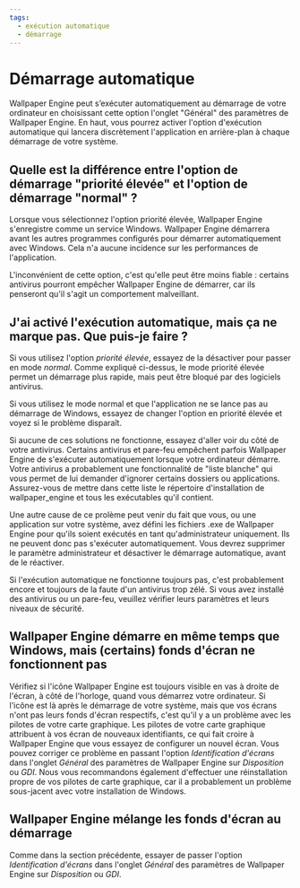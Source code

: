 ```yaml
---
tags:
  - exécution automatique
  - démarrage
---
```


# Démarrage automatique

Wallpaper Engine peut s’exécuter automatiquement au démarrage de votre ordinateur en choisissant cette option l'onglet "Général" des paramètres de Wallpaper Engine. En haut, vous pourrez activer l'option d'exécution automatique qui lancera discrètement l'application en arrière-plan à chaque démarrage de votre système.

## Quelle est la différence entre l'option de démarrage "priorité élevée" et l'option de démarrage "normal" ?

Lorsque vous sélectionnez l'option priorité élevée, Wallpaper Engine s'enregistre comme un service Windows. Wallpaper Engine démarrera avant les autres programmes configurés pour démarrer automatiquement avec Windows. Cela n'a aucune incidence sur les performances de l'application.

L'inconvénient de cette option, c'est qu'elle peut être moins fiable : certains antivirus pourront empêcher Wallpaper Engine de démarrer, car ils penseront qu'il s'agit un comportement malveillant.

## J'ai activé l'exécution automatique, mais ça ne marque pas. Que puis-je faire ?

Si vous utilisez l'option *priorité élevée*, essayez de la désactiver pour passer en mode *normal*. Comme expliqué ci-dessus, le mode priorité élevée permet un démarrage plus rapide, mais peut être bloqué par des logiciels antivirus.

Si vous utilisez le mode normal et que l'application ne se lance pas au démarrage de Windows, essayez de changer l'option en priorité élevée et voyez si le problème disparaît.

Si aucune de ces solutions ne fonctionne, essayez d'aller voir du côté de votre antivirus. Certains antivirus et pare-feu empêchent parfois Wallpaper Engine de s'exécuter automatiquement lorsque votre ordinateur démarre. Votre antivirus a probablement une fonctionnalité de "liste blanche" qui vous permet de lui demander d'ignorer certains dossiers ou applications. Assurez-vous de mettre dans cette liste le répertoire d'installation de wallpaper_engine et tous les exécutables qu'il contient.

Une autre cause de ce prolème peut venir du fait que vous, ou une application sur votre système, avez défini les fichiers .exe de Wallpaper Engine pour qu'ils soient exécutés en tant qu'administrateur uniquement. Ils ne peuvent donc pas s'exécuter automatiquement. Vous devrez supprimer le paramètre administrateur et désactiver le démarrage automatique, avant de le réactiver.

Si l'exécution automatique ne fonctionne toujours pas, c'est probablement encore et toujours de la faute d'un antivirus trop zélé. Si vous avez installé des antivirus ou un pare-feu, veuillez vérifier leurs paramètres et leurs niveaux de sécurité.

## Wallpaper Engine démarre en même temps que Windows, mais (certains) fonds d'écran ne fonctionnent pas

 Vérifiez si l'icône Wallpaper Engine est toujours visible en vas à droite de l'écran, à côté de l'horloge, quand vous démarrez votre ordinateur. Si l'icône est là après le démarrage de votre système, mais que vos écrans n'ont pas leurs fonds d'écran respectifs, c'est qu'il y a un problème avec les pilotes de votre carte graphique. Les pilotes de votre carte graphique attribuent à vos écran de nouveaux identifiants, ce qui fait croire à Wallpaper Engine que vous essayez de configurer un nouvel écran. Vous pouvez corriger ce problème en passant l'option *Identification d'écrans* dans l'onglet *Général* des paramètres de Wallpaper Engine sur *Disposition* ou *GDI*. Nous vous recommandons également d'effectuer une réinstallation propre de vos pilotes de carte graphique, car il a probablement un problème sous-jacent avec votre installation de Windows.

 ## Wallpaper Engine mélange les fonds d'écran au démarrage

 Comme dans la section précédente, essayer de passer l'option *Identification d'écrans* dans l'onglet *Général* des paramètres de Wallpaper Engine sur *Disposition* ou *GDI*.